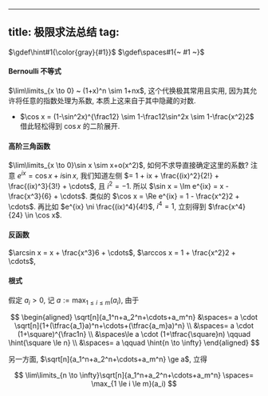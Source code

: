 
---
title: 极限求法总结
tag: [](/math/index.md)
---

$\gdef\hint#1{\color{gray}{#1}}$
$\gdef\spaces#1{~ #1 ~}$

#### Bernoulli 不等式

$\lim\limits_{x \to 0} ~ (1+x)^n \sim 1+nx$, 这个代换极其常用且实用, 因为其允许将任意的指数处理为系数, 本质上这来自于其中隐藏的对数. 

- $\cos x = (1-\sin^2x)^{\frac12} \sim 1-\frac12\sin^2x \sim 1-\frac{x^2}2$ 借此轻松得到 $\cos x$ 的二阶展开. 

#### 高阶三角函数

$\lim\limits_{x \to 0}\sin x \sim x+o(x^2)$, 如何不求导直接确定这里的系数? 注意 $e^{ix} = \cos x + i\sin x$, 我们知道左侧 $= 1 + ix + \frac{(ix)^2}{2!} + \frac{(ix)^3}{3!} + \cdots$, 且 $i^2=-1$. 所以 $\sin x = \Im e^{ix} = x - \frac{x^3}{6} + \cdots$. 类似的 $\cos x = \Re e^{ix} = 1 - \frac{x^2}2 + \cdots$. 再比如 $e^{ix} \ni \frac{(ix)^4}{4!}$, $i^4=1$, 立刻得到 $\frac{x^4}{24} \in \cos x$. 

#### 反函数

$\arcsin x = x + \frac{x^3}6 + \cdots$, 
$\arccos x = 1 + \frac{x^2}2 + \cdots$, 

#### 根式

假定 $a_i > 0$, 记 $a := \max_{1 \le i \le m}(a_i)$, 由于

$$
\begin{aligned}
\sqrt[n]{a_1^n+a_2^n+\cdots+a_m^n}
&\spaces=
a \cdot \sqrt[n]{1+(\tfrac{a_1}a)^n+\cdots+(\tfrac{a_m}a)^n} \\
&\spaces=
a \cdot (1+\square)^{\frac1n} \\
&\spaces\le
a \cdot (1+\tfrac{\square}n) \qquad \hint{\square \le n} \\
&\spaces= a \qquad \hint{n \to \infty}
\end{aligned}
$$

另一方面, $\sqrt[n]{a_1^n+a_2^n+\cdots+a_m^n} \ge a$, 立得 

$$
\lim\limits_{n \to \infty}\sqrt[n]{a_1^n+a_2^n+\cdots+a_m^n} 
\spaces= \max_{1 \le i \le m}(a_i)
$$
